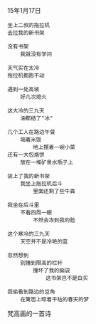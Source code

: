 
15年1月17日

	坐上二叔的拖拉机
	去拉我的新书架
	
	没有书架
		我就没有学问
	
	天气实在太冷
	拖拉机都跑不动
	
	遇到一处高坡
		好几次熄火
	
	这大冷的三九天
		油都结了"冰"
	
	几个工人在路边午餐
		端着米饭
			地上摆着一碗小菜
	还有一大包烙饼
		放在一堆矿泉水瓶子上
	
	装上了我的新书架
		我坐上拖拉机后斗
			里面还剩了些牛粪
	
	我坐在后斗里
		不看四周一眼
			不然会冻到我的脸

	这个寒冷的三九天
		天空并不是冷艳的蓝
	
	忽然想到
		别撞到限高的栏杆	
			撞坏了我的脑袋
				这书架岂不是白买
	
	我偷看到路边的豆角
		在篱笆上晾着干枯的春天的梦
	



梵高画的一首诗
